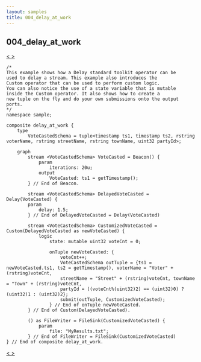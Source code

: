 ```yaml
---
layout: samples
title: 004_delay_at_work
---
```


## 004_delay_at_work

<div class="sampleNav"><a class="button" href="../003_sink_at_work_sink_at_work.spl/"> < </a><a class="button" href="../005_throttle_at_work_throttle_at_work.spl/"> > </a>
</div>

~~~~~~
/*
This example shows how a Delay standard toolkit operator can be
used to delay a stream. This example also introduces the
Custom operator that can be used to perform custom logic.
You can also notice the use of a state variable that is mutable
inside the Custom operator. It also shows how to create a 
new tuple on the fly and do your own submissions onto the output ports.
*/
namespace sample;

composite delay_at_work {
	type
		VoteCastedSchema = tuple<timestamp ts1, timestamp ts2, rstring voterName, rstring streetName, rstring townName, uint32 partyId>;

	graph
		stream <VoteCastedSchema> VoteCasted = Beacon() {
			param
				iterations: 20u;
			output
				VoteCasted: ts1 = getTimestamp();
		} // End of Beacon.

		stream <VoteCastedSchema> DelayedVoteCasted = Delay(VoteCasted) {
		param
			delay: 1.5;
		} // End of DelayedVoteCasted = Delay(VoteCasted)

		stream <VoteCastedSchema> CustomizedVoteCasted = Custom(DelayedVoteCasted as newVoteCasted) {
			logic	
				state: mutable uint32 voteCnt = 0;

				onTuple newVoteCasted: {
					voteCnt++;  
					VoteCastedSchema outTuple = {ts1 = newVoteCasted.ts1, ts2 = getTimestamp(), voterName = "Voter" + (rstring)voteCnt,
					streetName = "Street" + (rstring)voteCnt, townName = "Town" + (rstring)voteCnt,
					partyId = ((voteCnt%(uint32)2) == (uint32)0) ? (uint32)1 : (uint32)2};
					submit(outTuple, CustomizedVoteCasted);
				} // End of onTuple newVoteCasted.
		} // End of Custom(DelayedVoteCasted).

		() as FileWriter = FileSink(CustomizedVoteCasted) {
			param
				file: "MyResults.txt";
		} // End of FileWriter = FileSink(CustomizedVoteCasted)
} // End of composite delay_at_work.

~~~~~~

<div class="sampleNav"><a class="button" href="../003_sink_at_work_sink_at_work.spl/"> < </a><a class="button" href="../005_throttle_at_work_throttle_at_work.spl/"> > </a>
</div>

